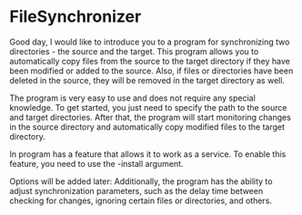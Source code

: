 # FileSynchronizer

Good day, I would like to introduce you to a program for synchronizing two directories - the source and the target. This program allows you to automatically copy files from the source to the target directory if they have been modified or added to the source. Also, if files or directories have been deleted in the source, they will be removed in the target directory as well.

The program is very easy to use and does not require any special knowledge. To get started, you just need to specify the path to the source and target directories. After that, the program will start monitoring changes in the source directory and automatically copy modified files to the target directory.

In program has a feature that allows it to work as a service. To enable this feature, you need to use the -install argument.

Options will be added later:
Additionally, the program has the ability to adjust synchronization parameters, such as the delay time between checking for changes, ignoring certain files or directories, and others.

